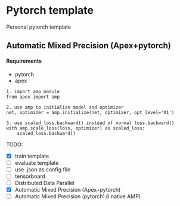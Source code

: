 # Pytorch template

Personal pytorch template

## Automatic Mixed Precision (Apex+pytorch)

#### Requirements

- pytorch
- apex

```
1. import amp module
from apex import amp

2. use amp to initialize model and optimizer 
net, optimizer = amp.initialize(net, optimizer, opt_level='O1')

3. use scaled_loss.backward() instead of normal loss.backward()
with amp.scale_loss(loss, optimizer) as scaled_loss:
    scaled_loss.backward()
```

TODO:
- [x] train template
- [ ] evaluate template
- [ ] use .json as config file
- [ ] tensorboard
- [ ] Distributed Data Parallel
- [x] Automatic Mixed Precision (Apex+pytorch)
- [ ] Automatic Mixed Precision (pytorch1.6 native AMP)
